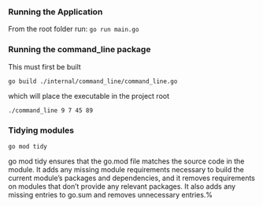 ### Running the Application
From the root folder run: `go run main.go `

### Running the command_line package

This must first be built

`go build ./internal/command_line/command_line.go`

which will place the executable in the project root


`./command_line 9 7 45 89 `


### Tidying modules

`go mod tidy`

go mod tidy ensures that the go.mod file matches the source code in the module. It adds any missing module requirements necessary to build the current module’s packages and dependencies, and it removes requirements on modules that don’t provide any relevant packages. It also adds any missing entries to go.sum and removes unnecessary entries.%    
